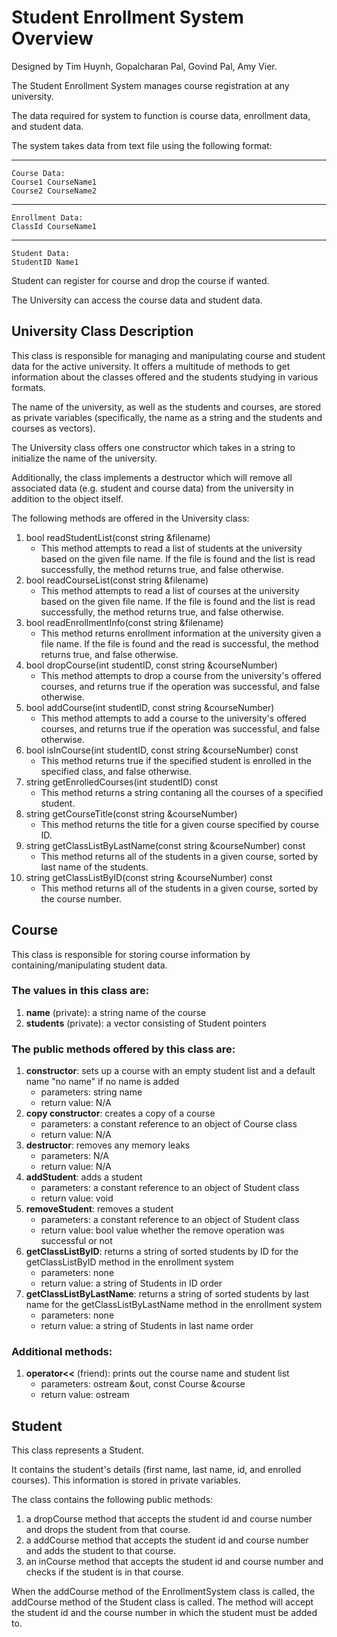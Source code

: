 # Student Enrollment System Overview
Designed by Tim Huynh, Gopalcharan Pal, Govind Pal, Amy Vier.

The Student Enrollment System manages course registration at any university.

The data required for system to function is course data, enrollment data, and student data.

The system takes data from text file using the following format:

-----------------------------
    Course Data:
    Course1 CourseName1
    Course2 CourseName2
-----------------------------
    Enrollment Data:
    ClassId CourseName1
-----------------------------
    Student Data:
    StudentID Name1
    
Student can register for course and drop the course if wanted. 

The University can access the course data and student data.

## University Class Description
This class is responsible for managing and manipulating course and student data for the active university. It offers a multitude of methods to get information about the classes offered and the students studying in various formats.

The name of the university, as well as the students and courses, are stored as private variables (specifically, the name as a string and the students and courses as vectors).

The University class offers one constructor which takes in a string to initialize the name of the university.

Additionally, the class implements a destructor which will remove all associated data (e.g. student and course data) from the university in addition to the object itself.

The following methods are offered in the University class:
1. bool readStudentList(const string &filename)
    * This method attempts to read a list of students at the university based on the given file name. If the file is found and the list is read successfully, the method returns true, and false otherwise.
2. bool readCourseList(const string &filename)
    * This method attempts to read a list of courses at the university based on the given file name. If the file is found and the list is read successfully, the method returns true, and false otherwise.
3. bool readEnrollmentInfo(const string &filename)
    * This method returns enrollment information at the university given a file name. If the file is found and the read is successful, the method returns true, and false otherwise.
4. bool dropCourse(int studentID, const string &courseNumber)
    * This method attempts to drop a course from the university's offered courses, and returns true if the operation was successful, and false otherwise.
5. bool addCourse(int studentID, const string &courseNumber)
    * This method attempts to add a course to the university's offered courses, and returns true if the operation was successful, and false otherwise.
6. bool isInCourse(int studentID, const string &courseNumber) const
    * This method returns true if the specified student is enrolled in the specified class, and false otherwise.
7. string getEnrolledCourses(int studentID) const
    * This method returns a string contaning all the courses of a specified student. 
8. string getCourseTitle(const string &courseNumber)
    * This method returns the title for a given course specified by course ID.
9. string getClassListByLastName(const string &courseNumber) const
    * This method returns all of the students in a given course, sorted by last name of the students.
10. string getClassListByID(const string &courseNumber) const
    * This method returns all of the students in a given course, sorted by the course number.

## Course
This class is responsible for storing course information by containing/manipulating student data. 

### The values in this class are:
1. **name** (private): a string name of the course
2. **students** (private): a vector consisting of Student pointers

### The public methods offered by this class are:
1. **constructor**: sets up a course with an empty student list and a default name "no name" if no name is added
    * parameters: string name
    * return value: N/A
2. **copy constructor**: creates a copy of a course
    * parameters: a constant reference to an object of Course class
    * return value: N/A
3. **destructor**: removes any memory leaks
    * parameters: N/A
    * return value: N/A
4. **addStudent**: adds a student
    * parameters: a constant reference to an object of Student class
    * return value: void
5. **removeStudent**: removes a student
    * parameters: a constant reference to an object of Student class
    * return value: bool value whether the remove operation was successful or not
6. **getClassListByID**: returns a string of sorted students by ID for the getClassListByID method in the enrollment system
    * parameters: none
    * return value: a string of Students in ID order
7. **getClassListByLastName**: returns a string of sorted students by last name for the getClassListByLastName method in the enrollment system
    * parameters: none
    * return value: a string of Students in last name order

### Additional methods:
1. **operator<<** (friend): prints out the course name and student list
    * parameters: ostream &out, const Course &course 
    * return value: ostream

## Student

This class represents a Student.

It contains the student's details (first name, last name, id, and enrolled courses). This information is stored in private variables.

The class contains the following public methods:
1. a dropCourse method that accepts the student id and course number and drops the student from that course.
2. a addCourse method that accepts the student id and course number and adds the student to that course.
3. an inCourse method that accepts the student id and course number and checks if the student is in that course.

When the addCourse method of the EnrollmentSystem class is called, the addCourse method of the Student class is called. The method will accept the student id and the course number in which the student must be added to.
